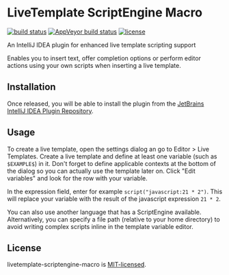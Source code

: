 # LiveTemplate ScriptEngine Macro

[![build status](https://img.shields.io/travis/jeysal/livetemplate-scriptengine-macro.svg?style=flat-square)](https://travis-ci.org/jeysal/livetemplate-scriptengine-macro)
[![AppVeyor build status](https://img.shields.io/appveyor/ci/jeysal/livetemplate-scriptengine-macro.svg?style=flat-square&label=windows+build)](https://ci.appveyor.com/project/jeysal/livetemplate-scriptengine-macro)
[![license](https://img.shields.io/github/license/jeysal/livetemplate-scriptengine-macro.svg?style=flat-square)](https://github.com/jeysal/livetemplate-scriptengine-macro/blob/master/LICENSE)

An IntelliJ IDEA plugin for enhanced live template scripting support

Enables you to insert text, offer completion options or perform editor actions using your own scripts when inserting a live template.

## Installation

Once released, you will be able to install the plugin from the [JetBrains IntelliJ IDEA Plugin Repository](https://plugins.jetbrains.com/).

## Usage

To create a live template, open the settings dialog an go to Editor > Live Templates.
Create a live template and define at least one variable (such as `$EXAMPLE$`) in it.
Don't forget to define applicable contexts at the bottom of the dialog so you can actually use the template later on.
Click "Edit variables" and look for the row with your variable.

In the expression field, enter for example `script("javascript:21 * 2")`.
This will replace your variable with the result of the javascript expression `21 * 2`.

You can also use another language that has a ScriptEngine available.
Alternatively, you can specify a file path (relative to your home directory)
to avoid writing complex scripts inline in the template variable editor.

## License

livetemplate-scriptengine-macro is [MIT-licensed](https://github.com/jeysal/livetemplate-scriptengine-macro/blob/master/LICENSE).

